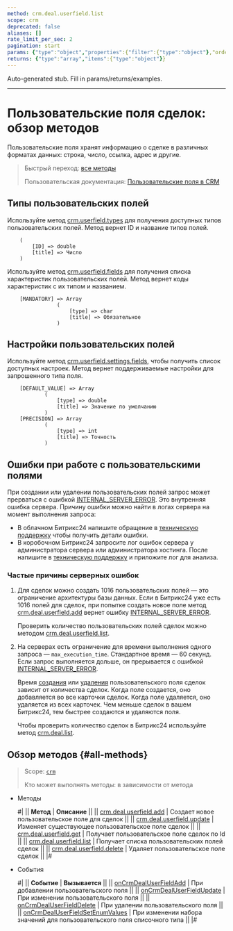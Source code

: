 ```yaml
---
method: crm.deal.userfield.list
scope: crm
deprecated: false
aliases: []
rate_limit_per_sec: 2
pagination: start
params: {"type":"object","properties":{"filter":{"type":"object"},"order":{"type":"object"},"select":{"type":"array","items":{"type":"string"}},"start":{"type":["integer","string"]}}}
returns: {"type":"array","items":{"type":"object"}}
---
```


Auto-generated stub. Fill in params/returns/examples.

---

# Пользовательские поля сделок: обзор методов

Пользовательские поля хранят информацию о сделке в различных форматах данных: строка, число, ссылка, адрес и другие. 

> Быстрый переход: [все методы](#all-methods) 
> 
> Пользовательская документация: [Пользовательские поля в CRM](https://helpdesk.bitrix24.ru/open/22048980/)

## Типы пользовательских полей

Используйте метод [crm.userfield.types](../../universal/user-defined-fields/crm-userfield-types.md) для получения доступных типов пользовательских полей. Метод вернет ID и название типов полей.

````
    (
        [ID] => double    
        [title] => Число
    )
````

Используйте метод [crm.userfield.fields](../../universal/user-defined-fields/crm-userfield-fields.md) для получения списка характеристик пользовательских полей. Метод вернет коды характеристик с их типом и названием.

````
    [MANDATORY] => Array
                (
                    [type] => char
                    [title] => Обязательное
                )
````

## Настройки пользовательских полей

Используйте метод [crm.userfield.settings.fields](../../universal/user-defined-fields/crm-userfield-settings-fields.md), чтобы получить список доступных настроек. Метод вернет поддерживаемые настройки для запрошенного типа поля. 

````
    [DEFAULT_VALUE] => Array
            (
                [type] => double
                [title] => Значение по умолчанию
            )
    [PRECISION] => Array
            (
                [type] => int
                [title] => Точность
            )
````

## Ошибки при работе с пользовательскими полями

При создании или удалении пользовательских полей запрос может прерваться с ошибкой [INTERNAL_SERVER_ERROR](../../../../error-codes.md). Это внутренняя ошибка сервера. Причину ошибки можно найти в логах сервера на момент выполнения запроса: 
* В облачном Битрикс24 напишите обращение в [техническую поддержку](../../../../bitrix-support.md) чтобы получить детали ошибки. 
* В коробочном Битрикс24 запросите лог ошибок сервера у администратора сервера или администратора хостинга. После напишите в [техническую поддержку](../../../../bitrix-support.md) и приложите лог для анализа. 

### Частые причины серверных ошибок

1. Для сделок можно создать 1016 пользовательских полей — это ограничение архитектуры базы данных. Если в Битрикс24 уже есть 1016 полей для сделок, при попытке создать новое поле метод [crm.deal.userfield.add](./crm-deal-userfield-add.md) вернет ошибку [INTERNAL_SERVER_ERROR](../../../../error-codes.md). 

    Проверить количество пользовательских полей сделок можно методом [crm.deal.userfield.list](./crm-deal-userfield-list.md). 

2. На серверах есть ограничение для времени выполнения одного запроса — `max_execution_time`. Стандартное время — 60 секунд. Если запрос выполняется дольше, он прерывается с ошибкой [INTERNAL_SERVER_ERROR](../../../../error-codes.md). 

    Время [создания](./crm-deal-userfield-add.md) или [удаления](./crm-deal-userfield-delete.md) пользовательского поля сделок зависит от количества сделок. Когда поле создается, оно добавляется во все карточки сделок. Когда поле удаляется, оно удаляется из всех карточек. Чем меньше сделок в вашем Битрикс24, тем быстрее создаются и удаляются поля.
   
    Чтобы проверить количество сделок в Битрикс24 используйте метод [crm.deal.list](../crm-deal-list.md).

## Обзор методов {#all-methods}

> Scope: [`crm`](../../../scopes/permissions.md)
>
> Кто может выполнять методы: в зависимости от метода



- Методы

    #|
    || **Метод** | **Описание** ||
    || [crm.deal.userfield.add](./crm-deal-userfield-add.md) | Создает новое пользовательское поле для сделок ||
    || [crm.deal.userfield.update](./crm-deal-userfield-update.md) | Изменяет существующее пользовательское поле сделок ||
    || [crm.deal.userfield.get](./crm-deal-userfield-get.md) | Получает пользовательское поле сделок по Id ||
    || [crm.deal.userfield.list](./crm-deal-userfield-list.md) | Получает списка пользовательских полей сделок ||
    || [crm.deal.userfield.delete](./crm-deal-userfield-delete.md) | Удаляет пользовательское поле сделок ||
    |#

- События

    #|
    || **Событие** | **Вызывается** ||
    || [onCrmDealUserFieldAdd](./events/on-crm-deal-user-field-add.md) | При добавлении пользовательского поля ||
    || [onCrmDealUserFieldUpdate](./events/on-crm-deal-user-field-update.md) | При изменении пользовательского поля ||
    || [onCrmDealUserFieldDelete](./events/on-crm-deal-user-field-delete.md) | При удалении пользовательского поля ||
    || [onCrmDealUserFieldSetEnumValues](./events/on-crm-deal-user-field-set-enum-values.md) | При изменении набора значений для пользовательского поля списочного типа ||
    |#


